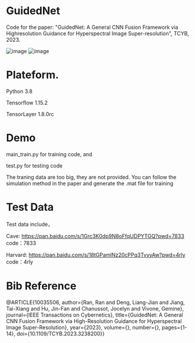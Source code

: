 # GuidedNet
Code for the paper: "GuidedNet: A General CNN Fusion Framework via Highresolution Guidance for Hyperspectral Image Super-resolution", TCYB, 2023.

![image](https://user-images.githubusercontent.com/49515620/219292206-67afadb0-c6f9-4790-9841-0e8c00337f86.png)
![image](https://user-images.githubusercontent.com/49515620/219292234-7c312b73-ed95-42cc-bcfb-bf1a7d03a7de.png)


# Plateform.

Python 3.8 

Tensorflow 1.15.2

TensorLayer 1.8.0rc

# Demo
main_train.py for training code, and 

test.py for testing code

The traning data are too big, they are not provided. You can follow the simulation method in the paper and generate the .mat file for training

# Test Data
Test data include，

Cave: https://pan.baidu.com/s/1Grc3K0dp9N8oFfqUDPYTGQ?pwd=7833 code：7833 


Harvard: https://pan.baidu.com/s/18tGPamlNz20cPPq3TvyyAw?pwd=4rly  code：4rly 


# Bib Reference
@ARTICLE{10035506,
  author={Ran, Ran and Deng, Liang-Jian and Jiang, Tai-Xiang and Hu, Jin-Fan and Chanussot, Jocelyn and Vivone, Gemine},
  journal={IEEE Transactions on Cybernetics},
  title={GuidedNet: A General CNN Fusion Framework via High-Resolution Guidance for Hyperspectral Image Super-Resolution},
  year={2023},
  volume={},
  number={},
  pages={1-14},
  doi={10.1109/TCYB.2023.3238200}}
